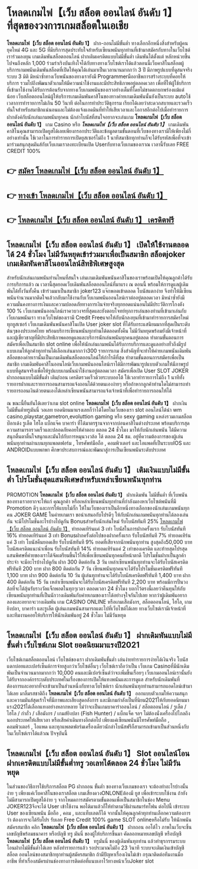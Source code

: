 # โหลดเกมไพ่【เว็บ สล็อต ออนไลน์ อันดับ 1】  ที่สุดของวงการเกมสล็อตในเอเชีย

**โหลดเกมไพ่【เว็บ สล็อต ออนไลน์ อันดับ 1】** ฝาก-ถอนไม่มีขั้นต่ำ  ทางเลือกอีกหนึ่งสิ่งสำหรับผู้คนยุคใหม่ 4G และ 5G ที่มีบริการสุดประทับใจสำหรับเซียนพนันทุกท่านที่เข้ามาสมัครกับทางในเว็บไซต์เราร่วมลงทุน เกมเดิมพันสล็อตออนไลน์ ฝากเติมเครดิตแบบไม่มีขั้นต่ำ เดิมพันได้ตั้งแต่ หลักหน่วยขึ้นไปจนถึงหลัก 1,000 ร่วมร่าเริงบันเทิงใจได้กับทางทางเว็บไซต์เราได้แล้วตอนนี้เว็บคาสิโนสล็อตผู้บริการเกมพนันเดิมพันสล็อตที่เปิดให้คุณได้เล่นมาเป็นเวลานานมากกว่า 3 ปี มีภาพรูปแบบที่ดูสมจจริง ระบบ 3 มิติ
มิหนำซ้ำทางเว็บพนันของทางเรายังมี Programmerมืออาชีพการสร้างระบบที่คอยให้บริการ  รวมไปถึงพัฒนาตัวเกมให้มีความน่าใช้งานและมีประสิทธิภาพอยู่ตลอดเวลา เพื่อที่ให้ผู้ใช้บริการที่เข้ามาใช้งานได้รับการต้อนรับจากทางเว็บเกมพนันของเราอย่างเต็มที่โดยไม่ขาดตกบกพร่องแม้แต่น้อย เว็บสล็อตออนไลน์ผู้ให้บริการเกมเดิมพันคาสิโนของทางค่ายเกมเดิมพันนั้นยังเป็นระบบ autoใช้เวลาการทำรายการไม่เกิน 50 วินาที ต่อในการทำประวัติธุกรรม เรียกได้เลยว่าสะดวกสบายและรวดเร็วทันใจสำหรับสมาชิกแน่นอนและไม่ต้องแจ้งแอดมินที่ทำให้เสียเวลาและโอกาสอีกต่อไปเมื่อทำรายการฝากตังค์กับนักเล่นเกมพนันทุกคน
นักล่าโบนัสที่สนใจอยากจะเล่นเกม **โหลดเกมไพ่【เว็บ สล็อต ออนไลน์ อันดับ 1】** เกม Casino  หรือ ***โหลดเกมไพ่【เว็บ สล็อต ออนไลน์ อันดับ 1】*** เกมเดิมพันคาสิโนคุณสามารถเปิดยูสได้เลยเพียงกรอกประวัติและข้อมูลตามขั้นตอนที่เว็บของทางเรามีให้เพียงไม่กี่อย่างเท่านั้น ใช้เวลาในการทำรายการเปิดยูสเซอร์ไม่ถึง 1 นาทีสมาชิกทุกท่านก็จะได้รับรหัสเพื่อที่จะเข้ามาร่วมสนุกสุดมันส์กับเว็บเกมเราลงทะเบียนเปิด Userกับทางเว็บเกมของเราณ เวลานี้รับเลย FREE CREDIT 100%

## 👉 [สมัคร โหลดเกมไพ่【เว็บ สล็อต ออนไลน์ อันดับ 1】](https://archa888.com/)
## 👉 [ทางเข้า โหลดเกมไพ่【เว็บ สล็อต ออนไลน์ อันดับ 1】](https://archa888.com/)
## 👉 [โหลดเกมไพ่【เว็บ สล็อต ออนไลน์ อันดับ 1】 เครดิตฟรี](https://archa888.com/)

## โหลดเกมไพ่【เว็บ สล็อต ออนไลน์ อันดับ 1】 เปิดให้ใช้งานตลอด ได้ 24 ชั่วโมง ไม่มีวันหยุดเข้าร่วมมาเพื่อเป็นสมาชิก สล็อตjoker เกมเดิมพันคาสิโนออนไลน์สิทธิพิเศษสูงสุด

สำหรับนักเล่นเกมพนันท่านไหนที่สนใจ เล่นเกมเดิมพันพนันคาสิโนของเราพร้อมเปิดให้คุณลูกค้าได้รับการบริการแล้ว ณ เวลานี้สุดยอดเว็บเดิมพันสล็อตออนไลน์ที่มาแรง ณ ตอนนี้ พร้อมให้การดูแลผู้เดิมพันได้ทั้งวันทั้งคืน เข้าร่วมมาเป็นสมาชิก joker123 แจ๊กพอตเข้าตลอด โบนัสแตกง่าย จึงทำให้มีเซียนพนันจำนวนมากติดใจแล้วกลับมาใช้งานกับเว็บเกมพนันออนไลน์เราต่ออยู่ตลอดเวลา มิหนำซ้ำยังมีความมั่นคงทางการเงินและความปลอดภัยทางการเงินจ่ายจริงทุกยอดแน่นอนไม่มีประวัติการโกงตัง 100 % เว็บเกมพนันออนไลน์เราควบวงจรที่สุดและยังตอบโจทย์ทุกการเล่นของท่านที่เข้ามาเล่นกับเว็บเกมพนันเรา
ทางเว็บไซต์ของเรามี Credit Freeแจกให้กับนักลงทุนที่เข้ามาทำรายการสมัครใหม่ทุกยูสเซอร์ เว็บเกมเดิมพันพนันคาสิโนเปิด User joker slot ที่ได้รับกระแสนิยมมากที่สุดเป็นระดับต้นๆของประเทศไทย พร้อมบริการเซียนพนันทุกท่านได้ตลอดทั้งคืน ไม่มีวันหยุดพร้อมยังมีเจ้าหน้าที่และผู้เชี่ยวชาญที่มีประสิทธิภาพคอยดูแลและบริการนักเล่นพนันทุกคนอยู่ตลอด ทำตามขั้นตอนการสมัครเพื่อเป็นสมาชิก slot online เพื่อให้นักเล่นเกมพนันได้รับการบริการและดูแลอย่างทั่วถึงมีรูปแบบเกมให้ลูกค้าทุกท่านได้เลือกเล่นมากกว่า300 รายการเกม
สิ่งสำคัญที่จะทำให้ค่ายเกมพนันเดิมพันสล็อตของค่ายเรานั้นเป็นเกมเดิมพันสล็อตออนไลน์ให้กำไรดีที่สุด ทำตามขั้นตอนการสมัครเพื่อเป็นสมาชิก  เกมเดิมพันคาสิโนออนไลน์เว็บเกมพนันออนไลน์เราได้มีการพัฒนารูปแบบตัวเกมให้มีภาพรูปแบบที่ดูสมจจริงเพื่อให้รูปแบบเกมนั้นน่าใช้งานอยู่ตลอดเวลา สมัครเพื่อเปิด User SLOT JOKER ฝากถอนแบบไม่มีขั้นต่ำ เติม/ถอน เครดิตรวดเร็วด้วยระบบออโต้ ใช้เวลาทำรายการไม่ถึง 1 นาทีทั้งรายการฝากและรายการถอนสามารถแจ้งถอนได้ด้วยตนเองง่ายๆ หรือถ้าหากลูกค้าท่านใดไม่สามารถทำรายการถอนเงินด้วยตนเองได้เหล่าเซียนพนันสามารถแจ้งเจ้าหน้าที่เพื่อทำรายการถอนให้ได้

ณ ขณะนี้ยืนยันได้เลยว่าเกม slot online **โหลดเกมไพ่【เว็บ สล็อต ออนไลน์ อันดับ 1】** ฝากเงินไม่มีขั้นต่ำทรูมันนี่ วอเลท ยอดนิยมมาแรงเลยก็ว่าได้โดยในเว็บของเรา slot ออนไลน์ได้นำ  wm casino,playstar,gametron,evoluttion gaming หรือ sexy gaming แหล่งรวมเกมสล็อต ป๊อกเด้ง รูเล็ต ไฮโล แบ็กแจ๊ค บาคาร่า ที่ได้มาตรฐานจากจากบ่อนคาสิโนต่างประเทศ พร้อมบริการสุดความสามารถรวดเร็วและปลอดภัยคอยให้คำตอบ ตลอด 24 ชั่วโมง มาให้กับนักเล่นพนัน ได้มีความสนุกตื่นตาตื่นใจสนุกและมันไปกับการหมุนวงวล้อ ได้ ตลอด 24 ชม. อยู่ที่ความต้องการของผู้เล่นพนันทุกท่านผ่านบนทุกแพลตฟอร์ม , โทรศัพท์มือถือ , คอมพิวเตอร์ และไอแพดที่เป็นระบบIOS และ ANDROIDแบบพกพา ศึกษาประสบการณ์และพัฒนาสู่การเป็นเซียนพนันระดับประเทศ

## โหลดเกมไพ่【เว็บ สล็อต ออนไลน์ อันดับ 1】 เติมเงินแบบไม่มีขั้นต่ำ โปรโมชั่นสุดแสนพิเศษสำหรับเหล่าเซียนพนันทุกท่าน

 PROMOTION  **โหลดเกมไพ่【เว็บ สล็อต ออนไลน์ อันดับ 1】** ฝากเดิมพัน ไม่มีขั้นต่ำ ที่เว็บพนันของทางเราอยากจะให้แก่  คุณลูกค้า หรือเหล่าเซียนพนันทุกท่านที่กำลังมองหาเว็บไซต์พนันที่มี  Promotion ดีๆ และการให้แบบไม่กั๊ก ให้ในเว็บของเราเป็นอีกหนึ่งทางเลือกของนักเล่นเกมพนันทุกคน JOKER GAME ในค่ายเกมเรา ขอนำเสนอกับโปรดีๆ ให้กับนักเล่นเกมพนันทุกท่านได้ลองเล่นกัน จะมีโปรโมชั่นอะไรบ้างไปดูกัน
Bonusสำหรับนักเล่นใหม่ รับโบนัสทันที 25% [โหลดเกมไพ่【เว็บ สล็อต ออนไลน์ อันดับ 1】](https://archa888.com/) ทำยอดเทิร์นแค่ 3 เท่า
โบนัสในการฝากครั้งแรก รับโบนัสทันที 16% ทำยอดเทิร์นแค่ 3 เท่า
Bonusฝากครั้งต่อไปของฝากครั้งแรก รับโบนัสทันที 7% ทำยอดเทิร์นแค่ 3 เท่า
โบนัสคืนยอดเสีย รับโบนัสทันที 9% ยอดที่เสียจากนักพนันทุกท่าน สูงสุดถึง50,000 บาท
โบนัสเครดิตแนะนำเพื่อน รับโบนัสทันที 14% ทำยอดเทิร์นแค่ 2 เท่าของเครดิต
และท้ายสุดโปรสุดแสนพิศษที่ค่ายของเราได้จัดเตรียมขึ้นไว้ให้เพื่อเซียนพนันทุกคนที่หน้าตาดี โปรโมชั่นฝากเป็นลูกค้าประจำ จะมีอะไรบ้างไปดูกัน
ฝาก 300 ติดต่อกัน 3 วัน เหล่าเซียนพนันทุกท่านจะได้รับโบนัสเครดิตฟรีทันที 200 บาท
ฝาก 800 ติดต่อกัน 7 วัน เซียนพนันทุกคนจะได้รับโปรโมชั่นเครดิตฟรีทันที 1,100 บาท
ฝาก 900 ติดต่อกัน 10 วัน ผู้เล่นทุกท่านจะได้รับโบนัสเครดิตฟรีทันที 1,400 บาท
ฝาก 400 ติดต่อกัน 15 วัน เหล่าเซียนพนันจะได้รับโบนัสเครดิตฟรีทันที 2,200 บาท
พร้อมมีการปั่นวงล้อที่จะได้ลุ้นรับรางวัลแจ็กพอตในทุกๆเวลา ตลอดเวลา 24 ชั่วโมง บอกไว้ตรงนี้เลยว่าคืนทุนให้กับเซียนพนันทุกท่านที่เป็นนักวางเดิมพันกับค่ายเกมของเราได้อย่างจุใจกันไปเลย หากว่าผู้เดิมพันอยากลองและอยากจะวางเดิมพัน เกม CASINO ONLINE หรือเกมเสือมังกร, สล็อตออนไลน์, ไฮโล, เกมยิงปลา, บาคาร่า และรูเล็ต ผู้เล่นเกมพนันสามารถแตะไปที่เว็บไซต์ได้เลย ทางเว็บไซต์เรามีเจ้าหน้าที่และทีมงานคอยให้บริการให้นักเดิมพันอยู่ 24 ชั่วโมง ไม่มีวันหยุด

## โหลดเกมไพ่【เว็บ สล็อต ออนไลน์ อันดับ 1】 ฝากเดิมพันแบบไม่มีขั้นต่ำ  เว็บไซต์เกม Slot ยอดนิยมมาแรงปี2021

เว็บไซต์เกมสล็อตออนไลน์ เว็บไซต์ของเรา ฝากเดิมพันขั้นต่ำ เล่นง่ายทำรายการง่ายได้เงินจริง โบนัสแตกบ่อยและเปอร์เซ็นต์การจ่ายสูงกว่าเว็บไซต์อื่นๆ เว็บไซต์เราถือว่าเป็น เว็บเกม Casinoที่มีนักเดิมพันเป็นจำนวนมากมากกว่า 10,000 คนและมีเปอร์เซ็นต์ว่าจะเพิ่มขึ้นเรื่อยๆ เว็บเกมออนไลน์เรานั้นยังได้รับจากองค์กรระบดับประเทศในเรื่องของการเปิดให้แทงพนันและการดูแล สำหรับนักเดิมพันที่ต้องการและอยากที่จะเข้ามาเป็นส่วนหนึ่งกับทางเว็บไซต์เรา นักเล่นพนันทุกท่านสามารถแอดไลน์เข้ามาได้เลย
	มาลิ้มรสชาติถึง **โหลดเกมไพ่【เว็บ สล็อต ออนไลน์ อันดับ 1】** ออกแบบตัวเกมให้ความสนุกและความมันส์สุดเร้าใจที่มีภาพและเสียงสุดอลังการ และมีเกมกำลังเป็นที่นิยม2021ให้กับยอดนิยมมาแรง2021ได้เลือกแทงอย่างหลากหลาย  ไม่ว่าจะเป็นเกมบาคาร่าออนไลน์ / สล็อตออนไลน์ / รูเล็ต / ไฮโล / กำถั่ว / เสือมังกร / เกมส์ยิงปลา (Fish Hunter) / แบ็กแจ็ค ฯลฯ ไม่ต้องนั่งเครื่องไปไกลถึงนอกประเทศให้เสียเวลา หรือเสียค่าเดินทางอีกต่อไป เพียงแค่เซียนพนันมีโทรศัพท์มือถือ , คอมพิวเตอร์ , ไอแพด และทุกแพลตฟอร์มเครื่องเดียวนักล่าโบนัสฟรีก็สามารถเข้ามาเป็นส่วนหนึ่งกับในเว็บไซต์เราได้แล้วณ ปัจจุบันนี้

## โหลดเกมไพ่【เว็บ สล็อต ออนไลน์ อันดับ 1】 Slot ออนไลน์โอนฝากเครดิตแบบไม่มีขั้นต่ำทรู วอเลทได้ตลอด 24 ชั่วโมง ไม่มีวันหยุด

ในส่วนของวิธีการใช้บริการสล็อต PG ฝากถอน ขั้นต่ำ ของทางเว็บเกมของเรา จะต้องทำอะไรบ้างนั้น ง่าย ๆ เพียงแค่เว็บคาสิโนของเราสล็อต เกมเสี่ยงดวงONLONEต้องมี ยูส เพื่อเข้าระบบใช้งาน ถ้ายังไม่มีสามารถเปิดยูสได้ง่าย ๆ จากโหมดการสมัครตามขั้นตอนเพื่อเป็นสมาชิกในช่อง Menu JOKER123จึงจะได้ User เข้าใช้งาน พอได้มาแล้วก็ให้ทำตามวิธีผ่านสมาร์ทโฟน ต่อไปนี้
เข้าระบบ User  ของเซียนพนัน มือถือ , คอม , และแท็บเลตก็ได้
จากนั้นให้คุณลูกค้าทุกท่านเลือกความต้องการว่า ต้องการจะได้รับโปร รับเลย Free Credit 100% game SLOT onlineหรือไม่รับ
ให้นักพนันสมัครสมาชิก คลิก **โหลดเกมไพ่【เว็บ สล็อต ออนไลน์ อันดับ 1】** ฝากถอน ออโต้ไว ภาพในเว็บจะขึ้นเลขบัญชีพร้อมธนาคาร หรือบัญชี ทรู มันนี่ ของผู้ให้บริการขึ้นมา
คัดลอกหมายเลขบัญชี หรือบัญชี **โหลดเกมไพ่【เว็บ สล็อต ออนไลน์ อันดับ 1】** ทรูมันนี่ ของผู้เดิมพันทุกท่าน แล้วทำธุรกรรมระบบโอนฝากไม่มีขั้นต่ำได้เลย
หลังทำรายการแล้ว รอประมาณไม่ถึง 23 วินาที ระบบจะเติมเงินเข้าบัญชีสล็อต ออนไลน์ของสมาชิกทุกท่านผู้สมัครสมาชิก
ถ้ามีปัญหาเรื่องเงินไม่เข้า กรุณาติดต่อทีมงานมืออาชีพ ที่ทำเรื่องสมัครผ่านช่องทางการติดต่อที่แนบเอาไว้ทางหน้าเว็บJoker slot


